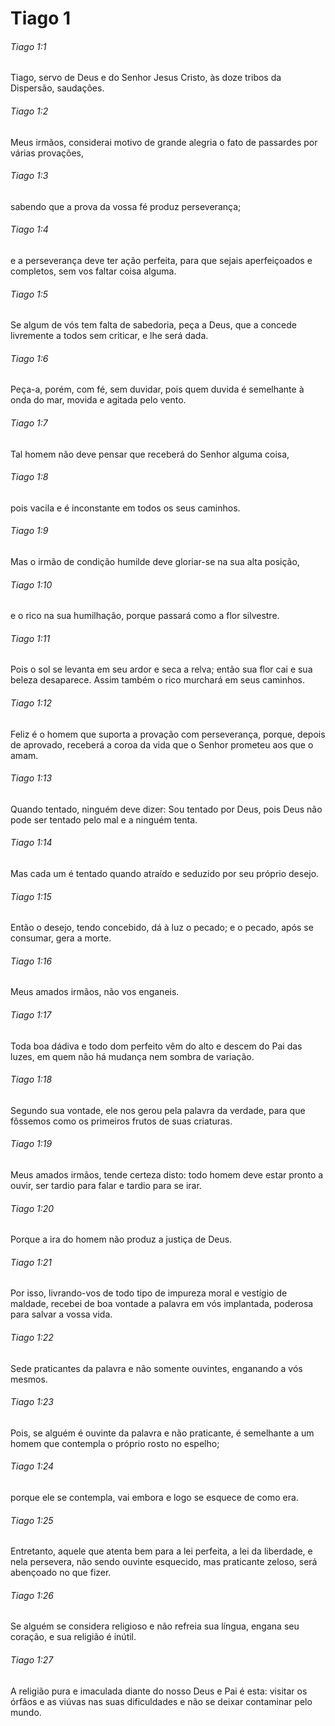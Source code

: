# Tiago 1

###### Tiago 1:1

Tiago, servo de Deus e do Senhor Jesus Cristo, às doze tribos da Dispersão, saudações.

###### Tiago 1:2

Meus irmãos, considerai motivo de grande alegria o fato de passardes por várias provações,

###### Tiago 1:3

sabendo que a prova da vossa fé produz perseverança;

###### Tiago 1:4

e a perseverança deve ter ação perfeita, para que sejais aperfeiçoados e completos, sem vos faltar coisa alguma.

###### Tiago 1:5

Se algum de vós tem falta de sabedoria, peça a Deus, que a concede livremente a todos sem criticar, e lhe será dada.

###### Tiago 1:6

Peça-a, porém, com fé, sem duvidar, pois quem duvida é semelhante à onda do mar, movida e agitada pelo vento.

###### Tiago 1:7

Tal homem não deve pensar que receberá do Senhor alguma coisa,

###### Tiago 1:8

pois vacila e é inconstante em todos os seus caminhos.

###### Tiago 1:9

Mas o irmão de condição humilde deve gloriar-se na sua alta posição,

###### Tiago 1:10

e o rico na sua humilhação, porque passará como a flor silvestre.

###### Tiago 1:11

Pois o sol se levanta em seu ardor e seca a relva; então sua flor cai e sua beleza desaparece. Assim também o rico murchará em seus caminhos.

###### Tiago 1:12

Feliz é o homem que suporta a provação com perseverança, porque, depois de aprovado, receberá a coroa da vida que o Senhor prometeu aos que o amam.

###### Tiago 1:13

Quando tentado, ninguém deve dizer: Sou tentado por Deus, pois Deus não pode ser tentado pelo mal e a ninguém tenta.

###### Tiago 1:14

Mas cada um é tentado quando atraído e seduzido por seu próprio desejo.

###### Tiago 1:15

Então o desejo, tendo concebido, dá à luz o pecado; e o pecado, após se consumar, gera a morte.

###### Tiago 1:16

Meus amados irmãos, não vos enganeis.

###### Tiago 1:17

Toda boa dádiva e todo dom perfeito vêm do alto e descem do Pai das luzes, em quem não há mudança nem sombra de variação.

###### Tiago 1:18

Segundo sua vontade, ele nos gerou pela palavra da verdade, para que fôssemos como os primeiros frutos de suas criaturas.

###### Tiago 1:19

Meus amados irmãos, tende certeza disto: todo homem deve estar pronto a ouvir, ser tardio para falar e tardio para se irar.

###### Tiago 1:20

Porque a ira do homem não produz a justiça de Deus.

###### Tiago 1:21

Por isso, livrando-vos de todo tipo de impureza moral e vestígio de maldade, recebei de boa vontade a palavra em vós implantada, poderosa para salvar a vossa vida.

###### Tiago 1:22

Sede praticantes da palavra e não somente ouvintes, enganando a vós mesmos.

###### Tiago 1:23

Pois, se alguém é ouvinte da palavra e não praticante, é semelhante a um homem que contempla o próprio rosto no espelho;

###### Tiago 1:24

porque ele se contempla, vai embora e logo se esquece de como era.

###### Tiago 1:25

Entretanto, aquele que atenta bem para a lei perfeita, a lei da liberdade, e nela persevera, não sendo ouvinte esquecido, mas praticante zeloso, será abençoado no que fizer.

###### Tiago 1:26

Se alguém se considera religioso e não refreia sua língua, engana seu coração, e sua religião é inútil.

###### Tiago 1:27

A religião pura e imaculada diante do nosso Deus e Pai é esta: visitar os órfãos e as viúvas nas suas dificuldades e não se deixar contaminar pelo mundo.

